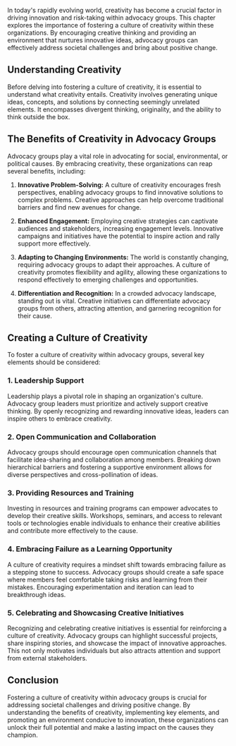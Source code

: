 
In today's rapidly evolving world, creativity has become a crucial factor in driving innovation and risk-taking within advocacy groups. This chapter explores the importance of fostering a culture of creativity within these organizations. By encouraging creative thinking and providing an environment that nurtures innovative ideas, advocacy groups can effectively address societal challenges and bring about positive change.

Understanding Creativity
------------------------

Before delving into fostering a culture of creativity, it is essential to understand what creativity entails. Creativity involves generating unique ideas, concepts, and solutions by connecting seemingly unrelated elements. It encompasses divergent thinking, originality, and the ability to think outside the box.

The Benefits of Creativity in Advocacy Groups
---------------------------------------------

Advocacy groups play a vital role in advocating for social, environmental, or political causes. By embracing creativity, these organizations can reap several benefits, including:

1. **Innovative Problem-Solving:** A culture of creativity encourages fresh perspectives, enabling advocacy groups to find innovative solutions to complex problems. Creative approaches can help overcome traditional barriers and find new avenues for change.

2. **Enhanced Engagement:** Employing creative strategies can captivate audiences and stakeholders, increasing engagement levels. Innovative campaigns and initiatives have the potential to inspire action and rally support more effectively.

3. **Adapting to Changing Environments:** The world is constantly changing, requiring advocacy groups to adapt their approaches. A culture of creativity promotes flexibility and agility, allowing these organizations to respond effectively to emerging challenges and opportunities.

4. **Differentiation and Recognition:** In a crowded advocacy landscape, standing out is vital. Creative initiatives can differentiate advocacy groups from others, attracting attention, and garnering recognition for their cause.

Creating a Culture of Creativity
--------------------------------

To foster a culture of creativity within advocacy groups, several key elements should be considered:

### 1. Leadership Support

Leadership plays a pivotal role in shaping an organization's culture. Advocacy group leaders must prioritize and actively support creative thinking. By openly recognizing and rewarding innovative ideas, leaders can inspire others to embrace creativity.

### 2. Open Communication and Collaboration

Advocacy groups should encourage open communication channels that facilitate idea-sharing and collaboration among members. Breaking down hierarchical barriers and fostering a supportive environment allows for diverse perspectives and cross-pollination of ideas.

### 3. Providing Resources and Training

Investing in resources and training programs can empower advocates to develop their creative skills. Workshops, seminars, and access to relevant tools or technologies enable individuals to enhance their creative abilities and contribute more effectively to the cause.

### 4. Embracing Failure as a Learning Opportunity

A culture of creativity requires a mindset shift towards embracing failure as a stepping stone to success. Advocacy groups should create a safe space where members feel comfortable taking risks and learning from their mistakes. Encouraging experimentation and iteration can lead to breakthrough ideas.

### 5. Celebrating and Showcasing Creative Initiatives

Recognizing and celebrating creative initiatives is essential for reinforcing a culture of creativity. Advocacy groups can highlight successful projects, share inspiring stories, and showcase the impact of innovative approaches. This not only motivates individuals but also attracts attention and support from external stakeholders.

Conclusion
----------

Fostering a culture of creativity within advocacy groups is crucial for addressing societal challenges and driving positive change. By understanding the benefits of creativity, implementing key elements, and promoting an environment conducive to innovation, these organizations can unlock their full potential and make a lasting impact on the causes they champion.
